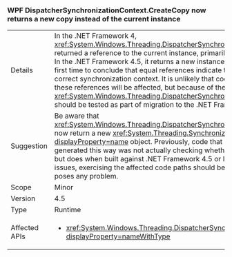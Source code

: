 ### WPF DispatcherSynchronizationContext.CreateCopy now returns a new copy instead of the current instance

|   |   |
|---|---|
|Details|In the .NET Framework 4, <xref:System.Windows.Threading.DispatcherSynchronizationContext.CreateCopy> returned a reference to the current instance, primarily as a performance optimization. In the .NET Framework 4.5, it returns a new instance which makes it possible for the first time to conclude that equal references indicate the executing thread is in the correct synchronization context.  It is unlikely that code that checks the identity of these references will be affected, but because of the change, code that calls <xref:System.Windows.Threading.DispatcherSynchronizationContext.CreateCopy> should be tested as part of migration to the .NET Framework 4.5 or newer.|
|Suggestion|Be aware that <xref:System.Windows.Threading.DispatcherSynchronizationContext.CreateCopy> will now return a new <xref:System.Threading.SynchronizationContext?displayProperty=name> object. Previously, code that used equivalence of references generated this way was not actually checking whether it was in the proper context, but does when built against .NET Framework 4.5 or later.  While unlikely to cause issues, exercising the affected code paths should be enough to determine if this poses any problem.|
|Scope|Minor|
|Version|4.5|
|Type|Runtime|
|Affected APIs|<ul><li><xref:System.Windows.Threading.DispatcherSynchronizationContext.CreateCopy?displayProperty=nameWithType></li></ul>|

